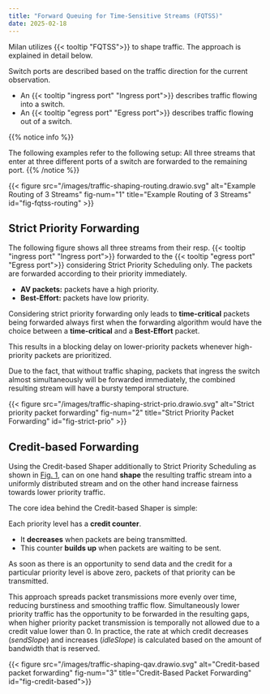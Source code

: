 ```yaml
---
title: "Forward Queuing for Time-Sensitive Streams (FQTSS)"
date: 2025-02-18
---
```


Milan utilizes {{< tooltip "FQTSS">}} to shape traffic. The approach is explained in detail below.

Switch ports are described based on the traffic direction for the current observation.  
- An {{< tooltip "ingress port" "Ingress port">}} describes traffic flowing into a switch.  
- An {{< tooltip "egress port" "Egress port">}} describes traffic flowing out of a switch. 

{{% notice info %}}

The following examples refer to the following setup: All three streams that enter at three different ports of a switch are forwarded to the remaining port.
{{% /notice %}}

{{< figure src="/images/traffic-shaping-routing.drawio.svg" alt="Example Routing of 3 Streams" fig-num="1" title="Example Routing of 3 Streams" id="fig-fqtss-routing" >}}

## Strict Priority Forwarding

The following figure shows all three streams from their resp. {{< tooltip "ingress port" "Ingress port">}} forwarded to the {{< tooltip "egress port" "Egress port">}} considering Strict Priority Scheduling only. The packets are forwarded according to their priority immediately. 

- **AV packets:** packets have a high priority.
- **Best-Effort:** packets have low priority.

Considering strict priority forwarding only leads to **time-critical** packets being forwarded always first when the forwarding algorithm would have the choice between a **time-critical** and a **Best-Effort** packet.

This results in a blocking delay on lower-priority packets whenever high-priority packets are prioritized.

Due to the fact, that without traffic shaping, packets that ingress the switch almost simultaneously will be forwarded immediately, the combined resulting stream will have a bursty temporal structure.

{{< figure src="/images/traffic-shaping-strict-prio.drawio.svg" alt="Strict priority packet forwarding" fig-num="2" title="Strict Priority Packet Forwarding" id="fig-strict-prio" >}}


## Credit-based Forwarding

Using the Credit-based Shaper additionally to Strict Priority Scheduling as shown in [Fig. 1](#fig-strict-prio), can on one hand **shape** the resulting traffic stream into a uniformly distributed stream and on the other hand increase fairness towards lower priority traffic.

The core idea behind the Credit-based Shaper is simple:  

Each priority level has a **credit counter**.  
- It **decreases** when packets are being transmitted.  
- This counter **builds up** when packets are waiting to be sent.  

As soon as there is an opportunity to send data and the credit for a particular priority level is above zero, packets of that priority can be transmitted.

This approach spreads packet transmissions more evenly over time, reducing burstiness and smoothing traffic flow. Simultaneously lower priority traffic has the opportunity to be forwarded in the resulting gaps, when higher priority packet transmission is temporally not allowed due to a credit value lower than 0. In practice, the rate at which credit decreases (*sendSlope*) and increases (*idleSlope*) is calculated based on the amount of bandwidth that is reserved.

{{< figure src="/images/traffic-shaping-qav.drawio.svg" alt="Credit-based packet forwarding" fig-num="3" title="Credit-Based Packet Forwarding" id="fig-credit-based">}}
